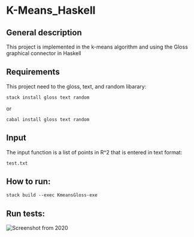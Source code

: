 K-Means_Haskell
=======

## General description
 
This project is implemented in the k-means algorithm and using the Gloss graphical connector in Haskell 

## Requirements

This project need to the gloss, text, and random libarary:

`stack install gloss text random `

or

`cabal install gloss text random `



## Input

The input function is a list of points in R^2 that is entered in text format:

`test.txt`


## How to run:


`stack build --exec KmeansGloss-exe`

## Run tests:

![Screenshot from 2020](https://user-images.githubusercontent.com/66936536/84694369-5705b580-af5e-11ea-8cbd-33cadca789d1.png)


